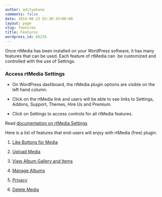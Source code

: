 ```yaml
---
author: adityakane
comments: false
date: 2014-06-23 03:30:33+00:00
layout: page
slug: features
title: Features
wordpress_id: 66234
---
```


Once rtMedia has been installed on your WordPress software, it has many features that can be used. Each feature of rtMedia can  be customized and controlled with the use of Settings.


### Access rtMedia Settings





	
  * On WordPress dashboard, the rtMedia plugin options are visible on the left hand column.

	
  * Click on the rtMedia link and users will be able to see links to Settings, Addons, Support, Themes, Hire Us and Premium.

	
  * Click on Settings to access controls for all rtMedia features.


Read [documentation on rtMedia Settings](http://docs.rtcamp.com/rtmedia/getting-started/settings/)

Here is a list of features that end-users will enjoy with rtMedia (free) plugin.



	
  1. [Like Buttons for Media](http://docs.rtcamp.com/rtmedia/features/like/)

	
  2. [Upload Media](http://docs.rtcamp.com/rtmedia/features/upload-media/)

	
  3. [View Album Gallery and Items](http://docs.rtcamp.com/rtmedia/features/view/)

	
  4. [Manage Albums](http://docs.rtcamp.com/rtmedia/features/manage/)

	
  5. [Privacy
](http://docs.rtcamp.com/rtmedia/features/privacy/)

	
  6. [Delete Media](http://docs.rtcamp.com/rtmedia/features/delete/)


